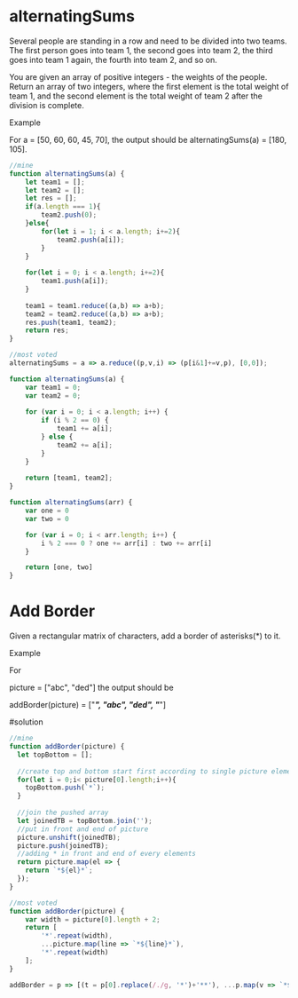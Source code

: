 # alternatingSums

Several people are standing in a row and need to be divided into two teams. The first person goes into team 1, the second goes into team 2, the third goes into team 1 again, the fourth into team 2, and so on.

You are given an array of positive integers - the weights of the people. Return an array of two integers, where the first element is the total weight of team 1, and the second element is the total weight of team 2 after the division is complete.

Example

For a = [50, 60, 60, 45, 70], the output should be
alternatingSums(a) = [180, 105].


```js
//mine
function alternatingSums(a) {
    let team1 = [];
    let team2 = [];
    let res = [];
    if(a.length === 1){
        team2.push(0);
    }else{
        for(let i = 1; i < a.length; i+=2){
            team2.push(a[i]);
        }
    }
    
    for(let i = 0; i < a.length; i+=2){
        team1.push(a[i]);
    }
    
    team1 = team1.reduce((a,b) => a+b);
    team2 = team2.reduce((a,b) => a+b);
    res.push(team1, team2);
    return res;
}

//most voted
alternatingSums = a => a.reduce((p,v,i) => (p[i&1]+=v,p), [0,0]);

function alternatingSums(a) {
    var team1 = 0;
    var team2 = 0;
    
    for (var i = 0; i < a.length; i++) {
        if (i % 2 == 0) {
            team1 += a[i];
        } else {
            team2 += a[i];
        }
    }
    
    return [team1, team2];
}

function alternatingSums(arr) {
    var one = 0
    var two = 0

    for (var i = 0; i < arr.length; i++) {
        i % 2 === 0 ? one += arr[i] : two += arr[i]
    }

    return [one, two]
}

```

# Add Border

Given a rectangular matrix of characters, add a border of asterisks(*) to it.

Example

For

picture = ["abc",
           "ded"]
the output should be

addBorder(picture) = ["*****",
                      "*abc*",
                      "*ded*",
                      "*****"]

#solution
```js
//mine
function addBorder(picture) {
  let topBottom = [];
  
  //create top and bottom start first according to single picture element, loop it and push it
  for(let i = 0;i< picture[0].length;i++){
    topBottom.push(`*`);
  }
  
  //join the pushed array
  let joinedTB = topBottom.join('');
  //put in front and end of picture
  picture.unshift(joinedTB);
  picture.push(joinedTB);
  //adding * in front and end of every elements
  return picture.map(el => {
    return `*${el}*`;
  });
}

//most voted
function addBorder(picture) {
    var width = picture[0].length + 2;
    return [
        '*'.repeat(width),
        ...picture.map(line => `*${line}*`),
        '*'.repeat(width)
    ];
}

addBorder = p => [(t = p[0].replace(/./g, '*')+'**'), ...p.map(v => `*${v}*`), t];
```